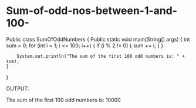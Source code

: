 # Sum-of-odd-nos-between-1-and-100-
Public class SumOfOddNumbers {
    Public static void main(String[] args) {
        int sum = 0;
        for (int i = 1; i <= 100; i++) {
            if (i % 2 != 0) { 
                sum += i;
            }
        }

        System.out.println("The sum of the first 100 odd numbers is: " + sum);
    }
}

OUTPUT:

The sum of the first 100 odd numbers is: 10000
